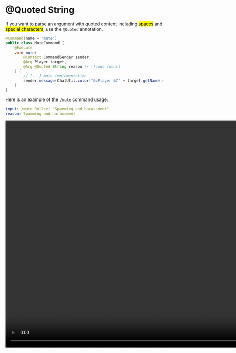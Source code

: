 # @Quoted String

If you want to parse an argument with quoted content including <mark>spaces</mark> and <mark>special characters</mark>, use the `@Quoted` annotation.

```java
@Command(name = "mute")
public class MuteCommand {
    @Execute
    void mute(
        @Context CommandSender sender, 
        @Arg Player target, 
        @Arg @Quoted String reason // [!code focus]
    ) {
        // [...] mute implementation
        sender.message(ChatUtil.color("&cPlayer &7" + target.getName() + " &chas been muted! Reason: &7" + reason));
    }
}
```

Here is an example of the `/mute` command usage:

```yaml
input: /mute Rollczi "Spamming and harassment"
reason: Spamming and harassment
```

<video width="1280" height="720" controls>
  <source src="/quoted.webm" type="video/webm">
  Your browser does not support the video tag.
</video>
